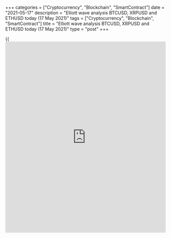 +++
categories = ["Cryptocurrency", "Blockchain", "SmartContract"]
date = "2021-05-17"
description = "Elliott wave analysis BTCUSD, XRPUSD and ETHUSD today (17 May 2021)"
tags = ["Cryptocurrency", "Blockchain", "SmartContract"]
title = "Elliott wave analysis BTCUSD, XRPUSD and ETHUSD today (17 May 2021)"
type = "post"
+++

{{<iframe id="large-banner" src="https://www.bounty.group/#slide=9.0" width="100%" height="600" scrolling="no" style="border: 0px solid rgb(216, 221, 230); border-radius: 3px;">}}

2021-05-17

2021-05-17

Short-term forecast for BTCUSD, XRPUSD and ETHUSD 17.05.2021Roman Onegin

I welcome my readers!

I have prepared a short-term cryptocurrency forecast based on Elliott
wave analysis of Bitcoin, Ripple, and Ethereum. I offer entry signals to
trade each cryptocurrency.

Bitcoin and Ethereum may soon start rising in corrective waves.

The article covers the following subjects:

## Elliott wave Bitcoin analysis

The BTCUSD market is forming a downtrend. There should be forming the
initial part of the impulse down wave, with waves 1 and 2 completed
inside. Wave 1 is an impulse, wave 2 is a simple zigzag. There should
have finished wave of a smaller degree, impulse [1]. This signals that
there should start an upward correction [2]. The price should be rising
in wave [2] to a level of 55500.00, where it will reach the Fibonacci
ratio of 76.4% of wave [1].

### Trading plan for [BTCUSD][1] today:

Buy 43082.50, TP 55500.00

* * *

## Elliott wave Ripple analysis

The XRPUSD market is forming a long-term horizontal contracting
triangle, composed of the sub-waves (A)-(B)-(C)-(D)-(E). In such kind of
triangles, each next wave is smaller than the previous one. So, wave (B)
is smaller than wave (A). Wave (C) is smaller than wave (B). There is
now unfolding wave (D) which should be smaller than wave (C). Wave (D)
is likely to be 76.4% of the previous wave (C). Wave W has completed in
wave (D), wave X is bout to finish soon. The market is about to start
rising in wave Y to a level of 1.6328, where the entire wave (D) will be
76.4% of wave (C).

### Trading plan for [XRPUSD][2] today:

Buy 1.385, TP 1.632

* * *

## Elliott wave Ethereum analysis

The ETHUSD uptrend must have finished. After the red sub-waves 1-2-3-4-5
completed in the blue wave (5), the market has turned down and started
forming a new downtrend. The sub-waves 1 and 2 have been completed.
Next, there started developing the sub-waves of smaller degree [1] and
[2]. Wave [1] has completed, so the market should be rising in the
bullish correction [2] to a level of 3750.00, where wave [2] will be
61.8% of impulse [1]. Therefore, one could enter long trades.

### Trading plan for [ETHUSD][3] **** today:

Buy 3249.73, TP 3750.00

* * *

P.S. Did you like my article? Share it in social networks: it will be
the best “thank you" :)

Ask me questions and comment below. I’ll be glad to answer your
questions and give necessary explanations.

 **Useful links:**

  * I recommend trying to trade with a reliable broker [here][4]. The system allows you to trade by yourself or copy successful traders from all across the globe.
  * Use my promo-code BLOG for getting deposit bonus 50% on LiteForex platform. Just enter this code in the appropriate field while [depositing][5] your trading account.
  * Telegram chat for traders: <t.me/liteforexengchat>. We are sharing the signals and trading experience
  * Telegram channel with high-quality analytics, Forex reviews, training articles, and other useful things for traders <t.me/liteforex>



## Price chart of BTCUSD in real time mode

The content of this article reflects the author’s opinion and does not
necessarily reflect the official position of LiteForex. The material
published on this page is provided for informational purposes only and
should not be considered as the provision of investment advice for the
purposes of Directive 2004/39/EC.

Rate this article:

{{value}}

( {{count}} {{title}} )

   1. my.liteforex.com/trading/chart?symbol=BTCUSD
   2. my.liteforex.com/trading/chart?symbol=XRPUSD
   3. my.liteforex.com/trading/chart?symbol=ETHUSD
   4. my.liteforex.com/?category=analysts-opinions&slug=short-term-forecast-for-[BTC](https://www.playgroundfx.com/blog/who-is-the-creator-of-bitcoin/)usd-xrpusd-and-ethusd-17052021&openPopup=%2Fregistration%2Fpopup&utm_source=blog&utm_medium=article&utm_campaign=bonus
   5. my.liteforex.com/deposit/?category=analysts-opinions&slug=short-term-forecast-for-[BTC](https://www.playgroundfx.com/blog/who-is-the-creator-of-bitcoin/)usd-xrpusd-and-ethusd-17052021&promo_code=BLOG&utm_source=blog&utm_medium=article&utm_campaign=bonus